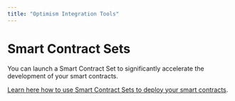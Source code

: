 ```yaml
---
title: "Optimism Integration Tools"
---
```


# Smart Contract Sets

You can launch a Smart Contract Set to significantly accelerate the development of your smart contracts.

[Learn here how to use Smart Contract Sets to deploy your smart contracts](../../using-platform/15_dev-tools/0_code-studio/1_smart-contract-sets/1_smart-contract-sets.md).
